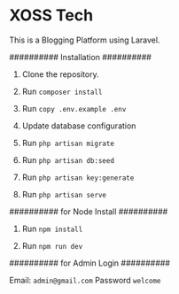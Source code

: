 # XOSS Tech

This is a Blogging Platform using Laravel.

##########
Installation
##########

1. Clone the repository.

2. Run `composer install`

3. Run `copy .env.example .env`

4. Update database configuration

5. Run `php artisan migrate`

6. Run `php artisan db:seed`

7. Run `php artisan key:generate`

8. Run `php artisan serve`


##########
for Node Install
##########

1. Run `npm install`

2. Run `npm run dev`

##########
for Admin Login
##########

Email: `admin@gmail.com`
Password `welcome`
